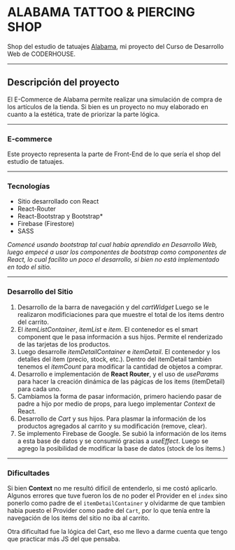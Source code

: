# ALABAMA TATTOO & PIERCING SHOP
Shop del estudio de tatuajes [Alabama](https://grathienbeto.github.io/Alabama-Tattoo-Studio/), mi proyecto del Curso de Desarrollo Web de CODERHOUSE.

---

## Descripción del proyecto

El E-Commerce de Alabama permite realizar una simulación de compra de los artículos de la tienda. 
Si bien es un proyecto no muy elaborado en cuanto a la estética, trate de priorizar la parte lógica.

---

### E-commerce
Este proyecto representa la parte de Front-End de lo que sería el shop del estudio de tatuajes.

---

### Tecnologías
- Sitio desarrollado con React
- React-Router
- React-Bootstrap y Bootstrap*
- Firebase (Firestore)
- SASS


_Comencé usando bootstrap tal cual había aprendido en Desarrollo Web, luego empecé a usar los componentes de bootstrap como componentes de React, lo cual facílito un poco el desarrollo, si bien no está implementado en todo el sitio._

---

### Desarrollo del Sitio

1. Desarrollo de la barra de navegación y del _cartWidget_
Luego se le realizaron modificiaciones para que muestre el total de los items dentro del carrito.
2. El _itemListContainer_, _itemList_ e _item_. El contenedor es el smart component que le pasa información a sus hijos.  Permite el renderizado de las tarjetas de los productos.
3. Luego desarrolle _itemDetailContainer_ e _itemDetail_. El contenedor y los detalles del item (precio, stock, etc.). Dentro del itemDetail también tenemos el _itemCount_ para modificar la cantidad de objetos a comprar.
4. Desarrollo e implementación de **React Router**, y el uso de _useParams_ para hacer la creación dinámica de las págicas de los items (itemDetail) para cada uno.
5. Cambiamos la forma de pasar información, primero haciendo pasar de padre a hijo por medio de props, para luego implementar _Context_ de React.
6. Desarrollo de _Cart_ y sus hijos. Para plasmar la información de los productos agregados al carrito y su modificación (remove, clear).
7. Se implemento Firebase de Google. Se subió la información de los items a esta base de datos y se consumió gracias a _useEffect_. Luego se agrego la posibilidad de modificar la base de datos (stock de los items.)

---

### Dificultades

Si bien **Context** no me resultó difícil de entenderlo, si me costó aplicarlo. Algunos errores que tuve fueron los de no poder el Provider en el `index` sino ponerlo como padre de el `itemDetailContainer` y olvidarme de que tambien habia puesto el Provider como padre del `Cart`, por lo que tenía entre la navegación de los items del sitio no iba al carrito.

Otra dificultad fue la lógica del Cart, eso me llevo a darme cuenta que tengo que practicar más JS del que pensaba.

